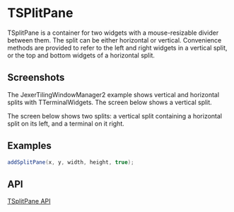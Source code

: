 TSPlitPane
==========

TSplitPane is a container for two widgets with a mouse-resizable
divider between them.  The split can be either horizontal or vertical.
Convenience methods are provided to refer to the left and right
widgets in a vertical split, or the top and bottom widgets of a
horizontal split.

Screenshots
-----------

The JexerTilingWindowManager2 example shows vertical and horizontal
splits with TTerminalWidgets.  The screen below shows a vertical
split.



The screen below shows two splits: a vertical split containing a
horizontal split on its left, and a terminal on it right.



Examples
--------

```Java
addSplitPane(x, y, width, height, true);
```

API
---

[TSplitPane API](https://jexer.sourceforge.io/apidocs/api/jexer/TSplitPane.html)

